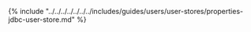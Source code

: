 {% include "../../../../../../../includes/guides/users/user-stores/properties-jdbc-user-store.md" %}
